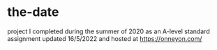 # the-date

project I completed during the summer of 2020 as an A-level standard assignment
updated 16/5/2022 and hosted at https://onneyon.com/
